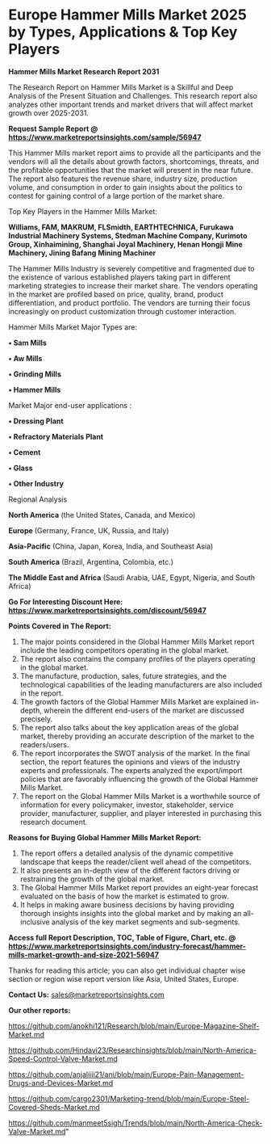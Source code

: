 # Europe Hammer Mills Market 2025 by Types, Applications & Top Key Players

<strong>Hammer Mills Market Research Report 2031</strong>

The Research Report on Hammer Mills Market is a Skillful and Deep Analysis of the Present Situation and Challenges. This research report also analyzes other important trends and market drivers that will affect market growth over 2025-2031.

<strong>Request Sample Report @ <a href=https://www.marketreportsinsights.com/sample/56947>https://www.marketreportsinsights.com/sample/56947</a></strong>

This Hammer Mills market report aims to provide all the participants and the vendors will all the details about growth factors, shortcomings, threats, and the profitable opportunities that the market will present in the near future. The report also features the revenue share, industry size, production volume, and consumption in order to gain insights about the politics to contest for gaining control of a large portion of the market share.

Top Key Players in the Hammer Mills Market:

<strong>Williams, FAM, MAKRUM, FLSmidth, EARTHTECHNICA, Furukawa Industrial Machinery Systems, Stedman Machine Company, Kurimoto Group, Xinhaimining, Shanghai Joyal Machinery, Henan Hongji Mine Machinery, Jining Bafang Mining Machiner</strong>

The Hammer Mills Industry is severely competitive and fragmented due to the existence of various established players taking part in different marketing strategies to increase their market share. The vendors operating in the market are profiled based on price, quality, brand, product differentiation, and product portfolio. The vendors are turning their focus increasingly on product customization through customer interaction.

Hammer Mills Market Major Types are:

<strong>• Sam Mills

• Aw Mills

• Grinding Mills

• Hammer Mills</strong>

Market Major end-user applications :

<strong>• Dressing Plant

• Refractory Materials Plant

• Cement

• Glass

• Other Industry</strong>

Regional Analysis

</u><strong><b>North America</b></strong> (the United States, Canada, and Mexico)

<strong><b>Europe </b></strong>(Germany, France, UK, Russia, and Italy)

<strong><b>Asia-Pacific</b></strong> (China, Japan, Korea, India, and Southeast Asia)

<strong><b>South America</b></strong> (Brazil, Argentina, Colombia, etc.)

<strong><b>The Middle East and Africa</b></strong> (Saudi Arabia, UAE, Egypt, Nigeria, and South Africa)

<strong>Go For Interesting Discount Here: <a href=https://www.marketreportsinsights.com/discount/56947>https://www.marketreportsinsights.com/discount/56947</a></strong>

<strong>Points Covered in The Report:</strong>
<ol>
  <li>The major points considered in the Global Hammer Mills Market report include the leading competitors operating in the global market.</li>
  <li>The report also contains the company profiles of the players operating in the global market.</li>
  <li>The manufacture, production, sales, future strategies, and the technological capabilities of the leading manufacturers are also included in the report.</li>
  <li>The growth factors of the Global Hammer Mills Market are explained in-depth, wherein the different end-users of the market are discussed precisely.</li>
  <li>The report also talks about the key application areas of the global market, thereby providing an accurate description of the market to the readers/users.</li>
  <li>The report incorporates the SWOT analysis of the market. In the final section, the report features the opinions and views of the industry experts and professionals. The experts analyzed the export/import policies that are favorably influencing the growth of the Global Hammer Mills Market.</li>
  <li>The report on the Global Hammer Mills Market is a worthwhile source of information for every policymaker, investor, stakeholder, service provider, manufacturer, supplier, and player interested in purchasing this research document.</li>
</ol>
<strong>Reasons for Buying Global Hammer Mills Market Report:</strong>

<ol>
  <li>The report offers a detailed analysis of the dynamic competitive landscape that keeps the reader/client well ahead of the competitors.</li>
  <li>It also presents an in-depth view of the different factors driving or restraining the growth of the global market.</li>
  <li>The Global Hammer Mills Market report provides an eight-year forecast evaluated on the basis of how the market is estimated to grow.</li>
  <li>It helps in making aware business decisions by having providing thorough insights insights into the global market and by making an all-inclusive analysis of the key market segments and sub-segments.</li>
</ol>
<strong>Access full Report Description, TOC, Table of Figure, Chart, etc. @ <a href=https://www.marketreportsinsights.com/industry-forecast/hammer-mills-market-growth-and-size-2021-56947>https://www.marketreportsinsights.com/industry-forecast/hammer-mills-market-growth-and-size-2021-56947</a></strong>


Thanks for reading this article; you can also get individual chapter wise section or region wise report version like Asia, United States, Europe.

<strong>Contact Us:</strong>
sales@marketreportsinsights.com

<strong>Our other reports:</strong>

<a href=https://github.com/anokhi121/Research/blob/main/Europe-Magazine-Shelf-Market.md>https://github.com/anokhi121/Research/blob/main/Europe-Magazine-Shelf-Market.md</a>

<a href=https://github.com/Hindavi23/Researchinsights/blob/main/North-America-Speed-Control-Valve-Market.md>https://github.com/Hindavi23/Researchinsights/blob/main/North-America-Speed-Control-Valve-Market.md</a>

<a href=https://github.com/anjaliiii21/ani/blob/main/Europe-Pain-Management-Drugs-and-Devices-Market.md>https://github.com/anjaliiii21/ani/blob/main/Europe-Pain-Management-Drugs-and-Devices-Market.md</a>

<a href=https://github.com/cargo2301/Marketing-trend/blob/main/Europe-Steel-Covered-Sheds-Market.md>https://github.com/cargo2301/Marketing-trend/blob/main/Europe-Steel-Covered-Sheds-Market.md</a>

<a href=https://github.com/manmeet5sigh/Trends/blob/main/North-America-Check-Valve-Market.md>https://github.com/manmeet5sigh/Trends/blob/main/North-America-Check-Valve-Market.md</a>"
